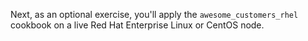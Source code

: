 Next, as an optional exercise, you'll apply the `awesome_customers_rhel` cookbook on a live Red Hat Enterprise Linux or CentOS node.
